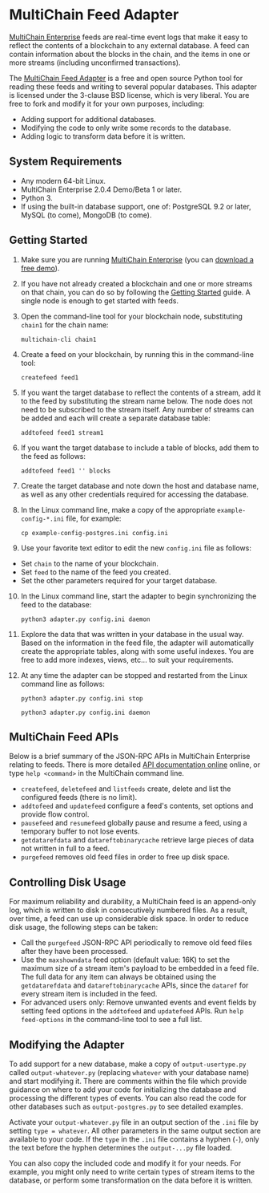 MultiChain Feed Adapter
=======================

[MultiChain Enterprise](https://www.multichain.com/enterprise/) feeds are real-time event logs that make it easy to reflect the contents of a blockchain to any external database. A feed can contain information about the blocks in the chain, and the items in one or more streams (including unconfirmed transactions).

The [MultiChain Feed Adapter](https://github.com/MultiChain/multichain-feed-adapter) is a free and open source Python tool for reading these feeds and writing to several popular databases. This adapter is licensed under the 3-clause BSD license, which is very liberal. You are free to fork and modify it for your own purposes, including:

* Adding support for additional databases.
* Modifying the code to only write some records to the database.
* Adding logic to transform data before it is written.


System Requirements
-------------------

* Any modern 64-bit Linux.
* MultiChain Enterprise 2.0.4 Demo/Beta 1 or later.
* Python 3.
* If using the built-in database support, one of: PostgreSQL 9.2 or later, MySQL (to come), MongoDB (to come).


Getting Started
---------------

1. Make sure you are running [MultiChain Enterprise](https://www.multichain.com/enterprise/) (you can [download a free demo](https://www.multichain.com/download-enterprise/)).

2. If you have not already created a blockchain and one or more streams on that chain, you can do so by following the [Getting Started](https://www.multichain.com/getting-started/) guide. A single node is enough to get started with feeds.

3. Open the command-line tool for your blockchain node, substituting `chain1` for the chain name:

	`multichain-cli chain1`

4. Create a feed on your blockchain, by running this in the command-line tool:

	`createfeed feed1`
    
5. If you want the target database to reflect the contents of a stream, add it to the feed by substituting the stream name below. The node does not need to be subscribed to the stream itself. Any number of streams can be added and each will create a separate database table:

	`addtofeed feed1 stream1`
    
6. If you want the target database to include a table of blocks, add them to the feed as follows:

	`addtofeed feed1 '' blocks`
    
7. Create the target database and note down the host and database name, as well as any other credentials required for accessing the database.

8. In the Linux command line, make a copy of the appropriate `example-config-*.ini` file, for example:

	`cp example-config-postgres.ini config.ini`
	
9. Use your favorite text editor to edit the new `config.ini` file as follows:

* Set `chain` to the name of your blockchain.
* Set `feed` to the name of the feed you created.
* Set the other parameters required for your target database.

10. In the Linux command line, start the adapter to begin synchronizing the feed to the database:

	`python3 adapter.py config.ini daemon`
	
11.	Explore the data that was written in your database in the usual way. Based on the information in the feed file, the adapter will automatically create the appropriate tables, along with some useful indexes. You are free to add more indexes, views, etc... to suit your requirements.

12. At any time the adapter can be stopped and restarted from the Linux command line as follows:

	`python3 adapter.py config.ini stop`

	`python3 adapter.py config.ini daemon`


MultiChain Feed APIs
--------------------
	
Below is a brief summary of the JSON-RPC APIs in MultiChain Enterprise relating to feeds. There is more detailed [API documentation online](https://www.multichain.com/developers/json-rpc-api/) online, or type `help <command>` in the MultiChain command line.

* `createfeed`, `deletefeed` and `listfeeds` create, delete and list the configured feeds (there is no limit).
* `addtofeed` and `updatefeed` configure a feed's contents, set options and provide flow control.
* `pausefeed` and `resumefeed` globally pause and resume a feed, using a temporary buffer to not lose events.
* `getdatarefdata` and `datareftobinarycache` retrieve large pieces of data not written in full to a feed.
* `purgefeed` removes old feed files in order to free up disk space.


Controlling Disk Usage
----------------------

For maximum reliability and durability, a MultiChain feed is an append-only log, which is written to disk in consecutively numbered files. As a result, over time, a feed can use up considerable disk space. In order to reduce disk usage, the following steps can be taken:

* Call the `purgefeed` JSON-RPC API periodically to remove old feed files after they have been processed.
* Use the `maxshowndata` feed option (default value: 16K) to set the maximum size of a stream item's payload to be embedded in a feed file. The full data for any item can always be obtained using the `getdatarefdata` and `datareftobinarycache` APIs, since the `dataref` for every stream item is included in the feed.
* For advanced users only: Remove unwanted events and event fields by setting feed options in the `addtofeed` and `updatefeed` APIs. Run `help feed-options` in the command-line tool to see a full list.


Modifying the Adapter
---------------------

To add support for a new database, make a copy of `output-usertype.py` called `output-whatever.py` (replacing `whatever` with your database name) and start modifying it. There are comments within the file which provide guidance on where to add your code for initializing the database and processing the different types of events. You can also read the code for other databases such as `output-postgres.py` to see detailed examples.

Activate your `output-whatever.py` file in an output section of the `.ini` file by setting `type = whatever`. All other parameters in the same output section are available to your code. If the `type` in the `.ini` file contains a hyphen (`-`), only the text before the hyphen determines the `output-...py` file loaded.

You can also copy the included code and modify it for your needs. For example, you might only need to write certain types of stream items to the database, or perform some transformation on the data before it is written.